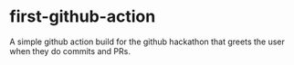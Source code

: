 # first-github-action
A simple github action build for the github hackathon that greets the user when they do commits and PRs.

